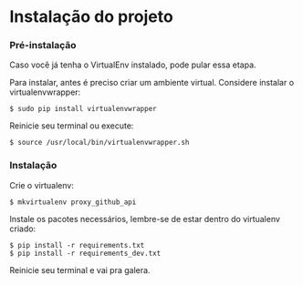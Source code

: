# Instalação do projeto

### Pré-instalação

Caso você já tenha o VirtualEnv instalado, pode pular essa etapa.

Para instalar, antes é preciso criar um ambiente virtual. Considere instalar o virtualenvwrapper:

    $ sudo pip install virtualenvwrapper

Reinicie seu terminal ou execute:

    $ source /usr/local/bin/virtualenvwrapper.sh

### Instalação

Crie o virtualenv:

    $ mkvirtualenv proxy_github_api

     
Instale os pacotes necessários, lembre-se de estar dentro do virtualenv criado:

    $ pip install -r requirements.txt
    $ pip install -r requirements_dev.txt

    
Reinicie seu terminal e vai pra galera.
